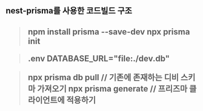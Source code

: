 <h2> nest-prisma를 사용한 코드빌드 구조 <h2>

> npm install prisma --save-dev
> npx prisma init

> .env DATABASE_URL="file:./dev.db"

> npx prisma db pull // 기존에 존재하는 디비 스키마 가져오기
> npx prisma generate // 프리즈마 클라이언트에 적용하기
